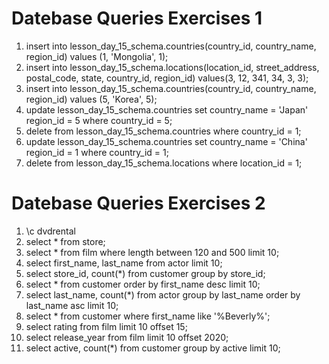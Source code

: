 # Datebase Queries Exercises 1

1. insert into lesson_day_15_schema.countries(country_id, country_name, region_id) values (1, 'Mongolia', 1);
2. insert into lesson_day_15_schema.locations(location_id, street_address, postal_code, state, country_id, region_id) values(3, 12, 341, 34, 3, 3);
3. insert into lesson_day_15_schema.countries(country_id, country_name, region_id) values (5, 'Korea', 5);
4. update lesson_day_15_schema.countries set country_name = 'Japan' region_id = 5 where country_id = 5;
5. delete from lesson_day_15_schema.countries where country_id = 1;
6. update lesson_day_15_schema.countries set country_name = 'China' region_id = 1 where country_id = 1;
7. delete from lesson_day_15_schema.locations where location_id = 1;

# Datebase Queries Exercises 2

1. \c dvdrental
2. select * from store;
3. select * from film where length between 120 and 500 limit 10;
4. select first_name, last_name from actor limit 10;
5. select store_id, count(*) from customer group by store_id;
6. select * from customer order by first_name desc limit 10;
7. select last_name, count(*) from actor group by last_name order by last_name asc limit 10;
8. select * from customer where first_name like '%Beverly%';
9. select rating from film limit 10 offset 15;
10. select release_year from film limit 10 offset 2020;
11. select active, count(*) from customer group by active limit 10;


